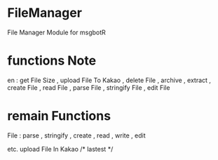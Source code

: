 # FileManager
File Manager Module for msgbotR


# functions Note
en : get File Size , upload File To Kakao , delete File , archive , extract , create File , read File , parse File , stringify File , edit File

# remain Functions

File : parse , stringify , create , read , write , edit

etc. upload File In Kakao /* lastest */